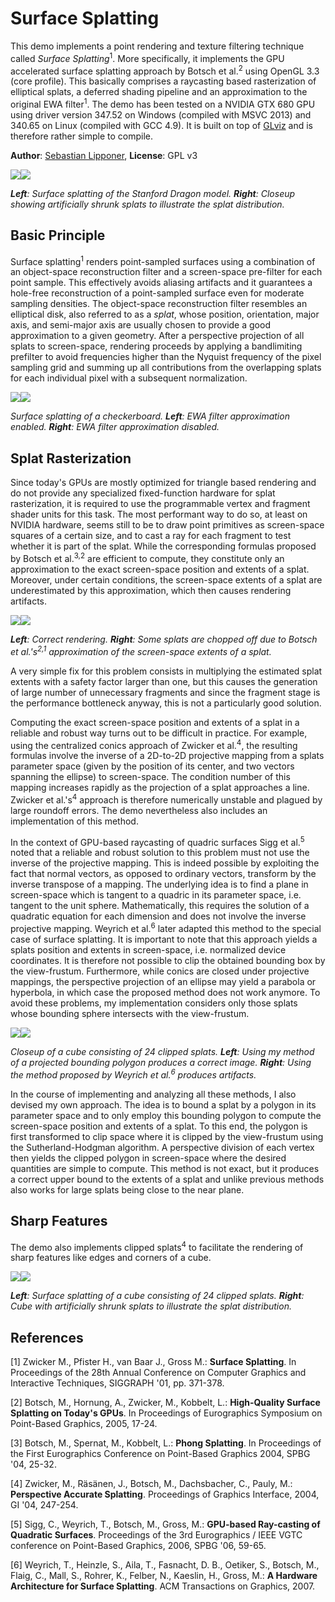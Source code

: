 # Surface Splatting

This demo implements a point rendering and texture filtering technique called *Surface Splatting*<sup>1</sup>. More specifically, it implements the GPU accelerated surface splatting approach by Botsch et al.<sup>2</sup> using OpenGL 3.3 (core profile). This basically comprises a raycasting based rasterization of elliptical splats, a deferred shading pipeline and an approximation to the original EWA filter<sup>1</sup>. The demo has been tested on a NVIDIA GTX 680 GPU using driver version 347.52 on Windows (compiled with MSVC 2013) and 340.65 on Linux (compiled with GCC 4.9). It is built on top of [GLviz](https://github.com/sebastianlipponer/glviz) and is therefore rather simple to compile.

**Author**: [Sebastian Lipponer](http://sebastianlipponer.de), **License**: GPL v3

[![](http://sebastianlipponer.github.io/surface_splatting/dragon_thumbnail.png)](http://sebastianlipponer.github.io/surface_splatting/dragon.png)[![](http://sebastianlipponer.github.io/surface_splatting/dragon_splats_tail_thumbnail.png)](http://sebastianlipponer.github.io/surface_splatting/dragon_splats_tail.png)

_**Left**: Surface splatting of the Stanford Dragon model. **Right**: Closeup showing artificially shrunk splats to illustrate the splat distribution._

## Basic Principle

Surface splatting<sup>1</sup> renders point-sampled surfaces using a combination of an object-space reconstruction filter and a screen-space pre-filter for each point sample. This effectively avoids aliasing artifacts and it guarantees a hole-free reconstruction of a point-sampled surface even for moderate sampling densities. The object-space reconstruction filter resembles an elliptical disk, also referred to as a *splat*, whose position, orientation, major axis, and semi-major axis are usually chosen to provide a good approximation to a given geometry. After a perspective projection of all splats to screen-space, rendering proceeds by applying a bandlimiting prefilter to avoid frequencies higher than the Nyquist frequency of the pixel sampling grid and summing up all contributions from the overlapping splats for each individual pixel with a subsequent normalization.

[![](http://sebastianlipponer.github.io/surface_splatting/checkerboard_ewa_filter_thumbnail.png)](http://sebastianlipponer.github.io/surface_splatting/checkerboard_ewa_filter.png)[![](http://sebastianlipponer.github.io/surface_splatting/checkerboard_thumbnail.png)](http://sebastianlipponer.github.io/surface_splatting/checkerboard.png)

_Surface splatting of a checkerboard. **Left**: EWA filter approximation enabled. **Right**: EWA filter approximation disabled._

## Splat Rasterization

Since today's GPUs are mostly optimized for triangle based rendering and do not provide any specialized fixed-function hardware for splat rasterization, it is required to use the programmable vertex and fragment shader units for this task. The most performant way to do so, at least on NVIDIA hardware, seems still to be to draw point primitives as screen-space squares of a certain size, and to cast a ray for each fragment to test whether it is part of the splat. While the corresponding formulas proposed by Botsch et al.<sup>3,2</sup> are efficient to compute, they constitute only an approximation to the exact screen-space position and extents of a splat. Moreover, under certain conditions, the screen-space extents of a splat are underestimated by this approximation, which then causes rendering artifacts.

[![](http://sebastianlipponer.github.io/surface_splatting/plane_splats_pch_thumbnail.png)](http://sebastianlipponer.github.io/surface_splatting/plane_splats_pch.png)[![](http://sebastianlipponer.github.io/surface_splatting/plane_splats_bhzk05_thumbnail.png)](http://sebastianlipponer.github.io/surface_splatting/plane_splats_bhzk05.png)

_**Left**: Correct rendering. **Right**: Some splats are chopped off due to Botsch et al.'s<sup>2,1</sup> approximation of the screen-space extents of a splat._

A very simple fix for this problem consists in multiplying the estimated splat extents with a safety factor larger than one, but this causes the generation of large number of unnecessary fragments and since the fragment stage is the performance bottleneck anyway, this is not a particularly good solution.

Computing the exact screen-space position and extents of a splat in a reliable and robust way turns out to be difficult in practice. For example, using the centralized conics approach of Zwicker et al.<sup>4</sup>, the resulting formulas involve the inverse of a 2D-to-2D projective mapping from a splats parameter space (given by the position of its center, and two vectors spanning the ellipse) to screen-space. The condition number of this mapping increases rapidly as the projection of a splat approaches a line. Zwicker et al.'s<sup>4</sup> approach is therefore numerically unstable and plagued by large roundoff errors. The demo nevertheless also includes an implementation of this method.

In the context of GPU-based raycasting of quadric surfaces Sigg et al.<sup>5</sup> noted that a reliable and robust solution to this problem must not use the inverse of the projective mapping. This is indeed possible by exploiting the fact that normal vectors, as opposed to ordinary vectors, transform by the inverse transpose of a mapping. The underlying idea is to find a plane in screen-space which is tangent to a quadric in its parameter space, i.e. tangent to the unit sphere. Mathematically, this requires the solution of a quadratic equation for each dimension and does not involve the inverse projective mapping. Weyrich et al.<sup>6</sup> later adapted this method to the special case of surface splatting. It is important to note that this approach yields a splats position and extents in screen-space, i.e. normalized device coordinates. It is therefore not possible to clip the obtained bounding box by the view-frustum. Furthermore, while conics are closed under projective mappings, the perspective projection of an ellipse may yield a parabola or hyperbola, in which case the proposed method does not work anymore. To avoid these problems, my implementation considers only those splats whose bounding sphere intersects with the view-frustum.

[![](http://sebastianlipponer.github.io/surface_splatting/cube_closeup_pbp_thumbnail.png)](http://sebastianlipponer.github.io/surface_splatting/cube_closeup_pbp.png)[![](http://sebastianlipponer.github.io/surface_splatting/cube_closeup_whaf07_thumbnail.png)](http://sebastianlipponer.github.io/surface_splatting/cube_closeup_whaf07.png)

_Closeup of a cube consisting of 24 clipped splats. **Left**: Using my method of a projected bounding polygon produces a correct image. **Right**: Using the method proposed by Weyrich et al.<sup>6</sup> produces artifacts._

In the course of implementing and analyzing all these methods, I also devised my own approach. The idea is to bound a splat by a polygon in its parameter space and to only employ this bounding polygon to compute the screen-space position and extents of a splat. To this end, the polygon is first transformed to clip space where it is clipped by the view-frustum using the Sutherland-Hodgman algorithm. A perspective division of each vertex then yields the clipped polygon in screen-space where the desired quantities are simple to compute. This method is not exact, but it produces a correct upper bound to the extents of a splat and unlike previous methods also works for large splats being close to the near plane.

## Sharp Features

The demo also implements clipped splats<sup>4</sup> to facilitate the rendering of sharp features like edges and corners of a cube.

[![](http://sebastianlipponer.github.io/surface_splatting/cube_thumbnail.png)](http://sebastianlipponer.github.io/surface_splatting/cube.png)[![](http://sebastianlipponer.github.io/surface_splatting/cube_splats_thumbnail.png)](http://sebastianlipponer.github.io/surface_splatting/cube_splats.png)

_**Left**: Surface splatting of a cube consisting of 24 clipped splats. **Right**: Cube with artificially shrunk splats to illustrate the splat distribution._


## References

[1] Zwicker M., Pfister H., van Baar J., Gross M.: **Surface Splatting**. In Proceedings of the 28th Annual Conference on Computer Graphics and Interactive Techniques, SIGGRAPH '01, pp. 371-378.

[2] Botsch, M., Hornung, A., Zwicker, M., Kobbelt, L.: **High-Quality Surface Splatting on Today's GPUs**. In Proceedings of Eurographics Symposium on Point-Based Graphics, 2005, 17-24.

[3] Botsch, M., Spernat, M., Kobbelt, L.: **Phong Splatting**. In Proceedings of the First Eurographics Conference on Point-Based Graphics 2004, SPBG '04, 25-32.

[4] Zwicker, M., Räsänen, J., Botsch, M., Dachsbacher, C., Pauly, M.: **Perspective Accurate Splatting**. Proceedings of Graphics Interface, 2004, GI '04, 247-254.

[5] Sigg, C., Weyrich, T., Botsch, M., Gross, M.: **GPU-based Ray-casting of Quadratic Surfaces**. Proceedings of the 3rd Eurographics / IEEE VGTC conference on Point-Based Graphics, 2006, SPBG '06, 59-65.

[6] Weyrich, T., Heinzle, S., Aila, T., Fasnacht, D. B., Oetiker, S., Botsch, M., Flaig, C., Mall, S., Rohrer, K., Felber, N., Kaeslin, H., Gross, M.: **A Hardware Architecture for Surface Splatting**. ACM Transactions on Graphics, 2007.
